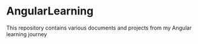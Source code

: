 # AngularLearning
This repository contains various documents and projects from my Angular learning journey
